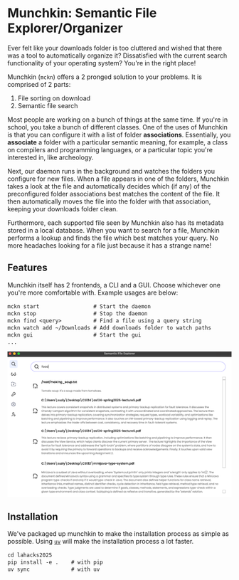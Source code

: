 # Munchkin: Semantic File Explorer/Organizer

Ever felt like your downloads folder is too cluttered and wished that there was a tool to automatically organize it? Dissatisfied with the current search functionality of your operating system? You're in the right place!

Munchkin (`mckn`) offers a 2 pronged solution to your problems. It is comprised of 2 parts:

1. File sorting on download
2. Semantic file search

Most people are working on a bunch of things at the same time. If you're in school, you take a bunch of different classes. One of the uses of Munchkin is that you can configure it with a list of folder **associations**. Essentially, you **associate** a folder with a particular semantic meaning, for example, a class on compilers and programming languages, or a particular topic you're interested in, like archeology.

Next, our daemon runs in the background and watches the folders you configure for new files. When a file appears in one of the folders, Munchkin takes a look at the file and automatically decides which (if any) of the preconfigured folder associations best matches the content of the file. It then automatically moves the file into the folder with that association, keeping your downloads folder clean.

Furthermore, each supported file seen by Munchkin also has its metadata stored in a local database. When you want to search for a file, Munchkin performs a lookup and finds the file which best matches your query. No more headaches looking for a file just because it has a strange name!

## Features

Munchkin itself has 2 frontends, a CLI and a GUI. Choose whichever one you're more comfortable with. Example usages are below:

```
mckn start                 # Start the daemon
mckn stop                  # Stop the daemon
mckn find <query>          # Find a file using a query string
mckn watch add ~/Downloads # Add downloads folder to watch paths
mckn gui                   # Start the gui
...
```

![image](assets/munchkin_demo.png)

## Installation

We've packaged up munchkin to make the installation process as simple as possible. Using [`uv`](https://docs.astral.sh/uv/) will make the installation process a lot faster.

```
cd lahacks2025
pip install -e .    # with pip
uv sync             # with uv
```